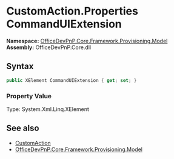 # CustomAction.Properties CommandUIExtension
  

**Namespace:** [OfficeDevPnP.Core.Framework.Provisioning.Model](OfficeDevPnP.Core.Framework.Provisioning.Model.md)  
**Assembly:** OfficeDevPnP.Core.dll  
## Syntax
```C#
public XElement CommandUIExtension { get; set; }
```

### Property Value
Type: System.Xml.Linq.XElement  

## See also
- [CustomAction](OfficeDevPnP.Core.Framework.Provisioning.Model.CustomAction.md) 
- [OfficeDevPnP.Core.Framework.Provisioning.Model](OfficeDevPnP.Core.Framework.Provisioning.Model.md) 
